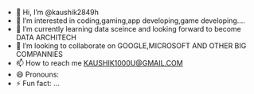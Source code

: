 - 👋 Hi, I’m @kaushik2849h
- 👀 I’m interested in coding,gaming,app developing,game developing....
- 🌱 I’m currently learning data sceince and looking forward to become DATA ARCHITECH
- 💞️ I’m looking to collaborate on GOOGLE,MICROSOFT AND OTHER BIG COMPANNIES
- 📫 How to reach me KAUSHIK1000U@GMAIL.COM
- 😄 Pronouns: 
- ⚡ Fun fact: ...

<!---
kaushik2849h/kaushik2849h is a ✨ special ✨ repository because its `README.md` (this file) appears on your GitHub profile.
You can click the Preview link to take a look at your changes.
--->
